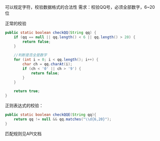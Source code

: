 可以规定字符，校验数据格式的合法性
需求：校验QQ号，必须全部数字，6~20位

正常的校验
```java
public static boolean checkQQ(String qq) {  
    if (qq == null || qq.length() < 6 || qq.length() > 20) {  
        return false;  
    }  
  
    //判断是否全是数字  
    for (int i = 0; i < qq.length(); i++) {  
        char ch = qq.charAt(i);  
        if (ch < '0' || ch > '9') {  
            return false;  
        }  
    }  
  
    return true;  
}
```

正则表达式的校验：
```java
public static boolean checkQQE(String qq){  
    return qq != null && qq.matches("\\d{6,20}");  
}
```

匹配规则见API文档